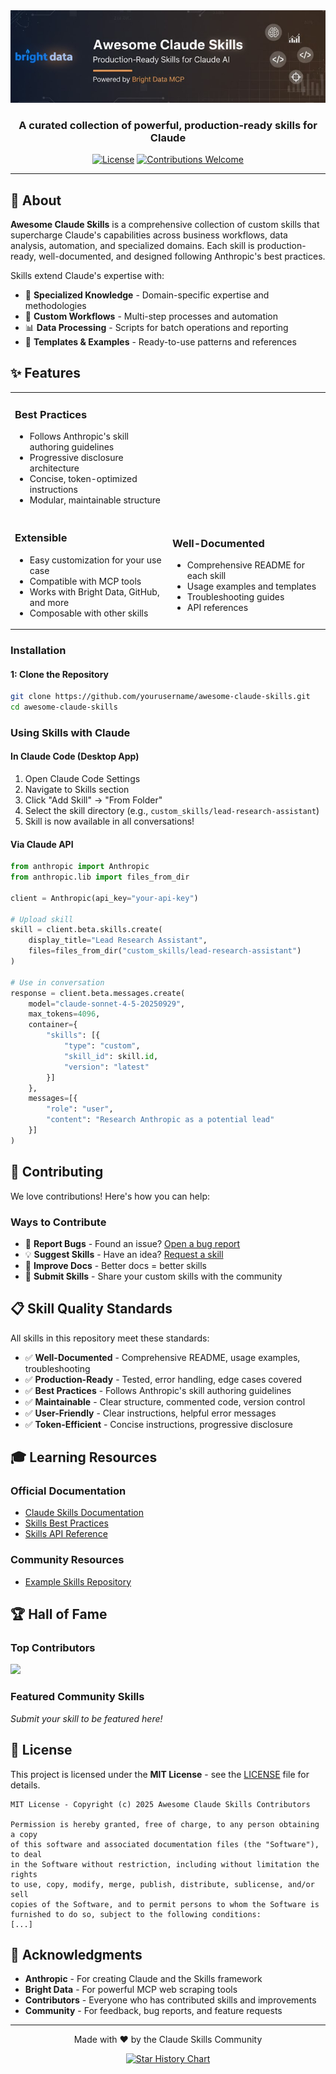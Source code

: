 <div align="center">

<img src=assets/banner.jpg>


### A curated collection of powerful, production-ready skills for Claude

[![License](https://img.shields.io/badge/License-MIT-green?style=for-the-badge)](LICENSE)
[![Contributions Welcome](https://img.shields.io/badge/Contributions-Welcome-brightgreen?style=for-the-badge)](CONTRIBUTING.md)

</div>

---

## 📖 About

**Awesome Claude Skills** is a comprehensive collection of custom skills that supercharge Claude's capabilities across business workflows, data analysis, automation, and specialized domains. Each skill is production-ready, well-documented, and designed following Anthropic's best practices.

Skills extend Claude's expertise with:
- 🧠 **Specialized Knowledge** - Domain-specific expertise and methodologies
- 🔧 **Custom Workflows** - Multi-step processes and automation
- 📊 **Data Processing** - Scripts for batch operations and reporting
- 🎨 **Templates & Examples** - Ready-to-use patterns and references

## ✨ Features

<table>
<tr>
<td width="33.3%">

### Best Practices
- Follows Anthropic's skill authoring guidelines
- Progressive disclosure architecture
- Concise, token-optimized instructions
- Modular, maintainable structure

</td>
</tr>
<tr>
<td width="33.3%">

### Extensible
- Easy customization for your use case
- Compatible with MCP tools
- Works with Bright Data, GitHub, and more
- Composable with other skills

</td>
<td width="33.3%">

### Well-Documented
- Comprehensive README for each skill
- Usage examples and templates
- Troubleshooting guides
- API references

</td>
</tr>
</table>


### Installation

#### 1: Clone the Repository

```bash
git clone https://github.com/yourusername/awesome-claude-skills.git
cd awesome-claude-skills
```

### Using Skills with Claude

#### In Claude Code (Desktop App)

1. Open Claude Code Settings
2. Navigate to Skills section
3. Click "Add Skill" → "From Folder"
4. Select the skill directory (e.g., `custom_skills/lead-research-assistant`)
5. Skill is now available in all conversations!

#### Via Claude API

```python
from anthropic import Anthropic
from anthropic.lib import files_from_dir

client = Anthropic(api_key="your-api-key")

# Upload skill
skill = client.beta.skills.create(
    display_title="Lead Research Assistant",
    files=files_from_dir("custom_skills/lead-research-assistant")
)

# Use in conversation
response = client.beta.messages.create(
    model="claude-sonnet-4-5-20250929",
    max_tokens=4096,
    container={
        "skills": [{
            "type": "custom",
            "skill_id": skill.id,
            "version": "latest"
        }]
    },
    messages=[{
        "role": "user",
        "content": "Research Anthropic as a potential lead"
    }]
)
```

## 🤝 Contributing

We love contributions! Here's how you can help:

### Ways to Contribute

- 🐛 **Report Bugs** - Found an issue? [Open a bug report](https://github.com/yourusername/awesome-claude-skills/issues/new?template=bug_report.md)
- 💡 **Suggest Skills** - Have an idea? [Request a skill](https://github.com/yourusername/awesome-claude-skills/issues/new?template=skill_request.md)
- 📝 **Improve Docs** - Better docs = better skills
- 🔧 **Submit Skills** - Share your custom skills with the community

## 📋 Skill Quality Standards

All skills in this repository meet these standards:

- ✅ **Well-Documented** - Comprehensive README, usage examples, troubleshooting
- ✅ **Production-Ready** - Tested, error handling, edge cases covered
- ✅ **Best Practices** - Follows Anthropic's skill authoring guidelines
- ✅ **Maintainable** - Clear structure, commented code, version control
- ✅ **User-Friendly** - Clear instructions, helpful error messages
- ✅ **Token-Efficient** - Concise instructions, progressive disclosure

## 🎓 Learning Resources

### Official Documentation
- [Claude Skills Documentation](https://docs.anthropic.com/en/docs/agents-and-tools/agent-skills/overview)
- [Skills Best Practices](https://docs.anthropic.com/en/docs/agents-and-tools/agent-skills/best-practices)
- [Skills API Reference](https://docs.anthropic.com/en/api/skills-guide)

### Community Resources
- [Example Skills Repository](https://github.com/anthropics/anthropic-cookbook)

## 🏆 Hall of Fame

### Top Contributors

<!-- Update with actual contributors -->
<a href="https://github.com/brightdata/awesome-claude-skills/graphs/contributors">
  <img src="https://contrib.rocks/image?repo=brightdata/awesome-claude-skills" />
</a>

### Featured Community Skills

*Submit your skill to be featured here!*

## 📄 License

This project is licensed under the **MIT License** - see the [LICENSE](LICENSE) file for details.

```
MIT License - Copyright (c) 2025 Awesome Claude Skills Contributors

Permission is hereby granted, free of charge, to any person obtaining a copy
of this software and associated documentation files (the "Software"), to deal
in the Software without restriction, including without limitation the rights
to use, copy, modify, merge, publish, distribute, sublicense, and/or sell
copies of the Software, and to permit persons to whom the Software is
furnished to do so, subject to the following conditions:
[...]
```

## 🙏 Acknowledgments

- **Anthropic** - For creating Claude and the Skills framework
- **Bright Data** - For powerful MCP web scraping tools
- **Contributors** - Everyone who has contributed skills and improvements
- **Community** - For feedback, bug reports, and feature requests

---

<div align="center">


Made with ❤️ by the Claude Skills Community

[![Star History Chart](https://api.star-history.com/svg?repos=yourusername/awesome-claude-skills&type=Date)](https://star-history.com/#yourusername/awesome-claude-skills&Date)

</div>
